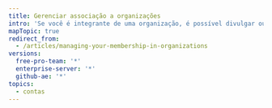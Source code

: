 ```yaml
---
title: Gerenciar associação a organizações
intro: 'Se você é integrante de uma organização, é possível divulgar ou ocultar sua associação, visualizar funções de outras pessoas e remover a si mesmo da organização.'
mapTopic: true
redirect_from:
  - /articles/managing-your-membership-in-organizations
versions:
  free-pro-team: '*'
  enterprise-server: '*'
  github-ae: '*'
topics:
  - contas
---
```



